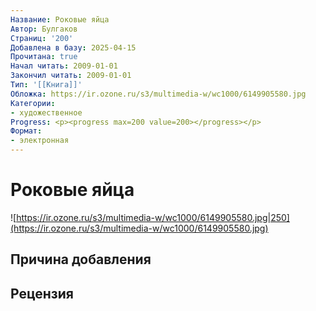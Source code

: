 ```yaml
---
Название: Роковые яйца
Автор: Булгаков
Страниц: '200'
Добавлена в базу: 2025-04-15
Прочитана: true
Начал читать: 2009-01-01
Закончил читать: 2009-01-01
Тип: '[[Книга]]'
Обложка: https://ir.ozone.ru/s3/multimedia-w/wc1000/6149905580.jpg
Категории:
- художественное
Progress: <p><progress max=200 value=200></progress></p>
Формат:
- электронная
---
```

# Роковые яйца

![https://ir.ozone.ru/s3/multimedia-w/wc1000/6149905580.jpg|250](https://ir.ozone.ru/s3/multimedia-w/wc1000/6149905580.jpg)

## Причина добавления


## Рецензия